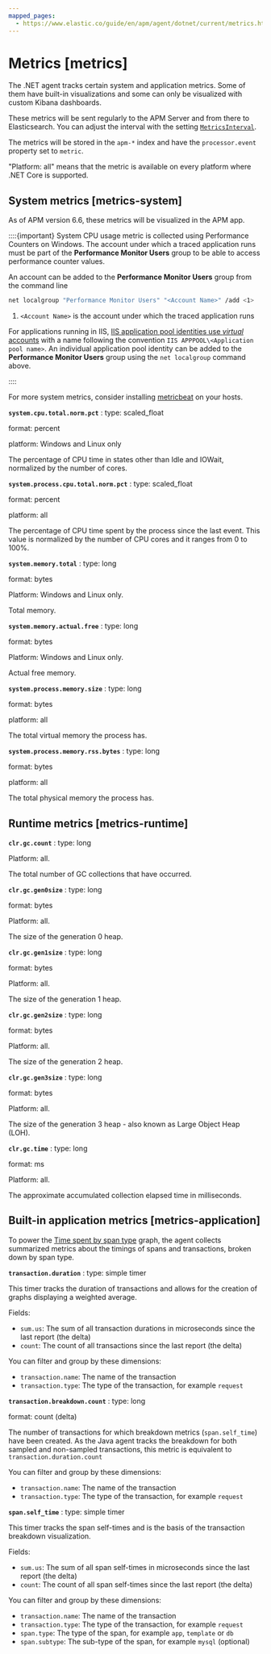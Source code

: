 ```yaml
---
mapped_pages:
  - https://www.elastic.co/guide/en/apm/agent/dotnet/current/metrics.html
---
```


# Metrics [metrics]

The .NET agent tracks certain system and application metrics. Some of them have built-in visualizations and some can only be visualized with custom Kibana dashboards.

These metrics will be sent regularly to the APM Server and from there to Elasticsearch. You can adjust the interval with the setting [`MetricsInterval`](/reference/config-reporter.md#config-metrics-interval).

The metrics will be stored in the `apm-*` index and have the `processor.event` property set to `metric`.

"Platform: all" means that the metric is available on every platform where .NET Core is supported.


## System metrics [metrics-system]

As of APM version 6.6, these metrics will be visualized in the APM app.

::::{important}
System CPU usage metric is collected using Performance Counters on Windows. The account under which a traced application runs must be part of the **Performance Monitor Users** group to be able to access performance counter values.

An account can be added to the **Performance Monitor Users** group from the command line

```sh
net localgroup "Performance Monitor Users" "<Account Name>" /add <1>
```

1. `<Account Name>` is the account under which the traced application runs


For applications running in IIS, [IIS application pool identities use *virtual* accounts](https://docs.microsoft.com/en-us/iis/manage/configuring-security/application-pool-identities) with a name following the convention `IIS APPPOOL\<Application pool name>`. An individual application pool identity can be added to the **Performance Monitor Users** group using the `net localgroup` command above.

::::


For more system metrics, consider installing [metricbeat](beats://reference/metricbeat/index.md) on your hosts.

**`system.cpu.total.norm.pct`**
:   type: scaled_float

format: percent

platform: Windows and Linux only

The percentage of CPU time in states other than Idle and IOWait, normalized by the number of cores.


**`system.process.cpu.total.norm.pct`**
:   type: scaled_float

format: percent

platform: all

The percentage of CPU time spent by the process since the last event. This value is normalized by the number of CPU cores and it ranges from 0 to 100%.


**`system.memory.total`**
:   type: long

format: bytes

Platform: Windows and Linux only.

Total memory.


**`system.memory.actual.free`**
:   type: long

format: bytes

Platform: Windows and Linux only.

Actual free memory.


**`system.process.memory.size`**
:   type: long

format: bytes

platform: all

The total virtual memory the process has.


**`system.process.memory.rss.bytes`**
:   type: long

format: bytes

platform: all

The total physical memory the process has.



## Runtime metrics [metrics-runtime]

**`clr.gc.count`**
:   type: long

Platform: all.

The total number of GC collections that have occurred.


**`clr.gc.gen0size`**
:   type: long

format: bytes

Platform: all.

The size of the generation 0 heap.


**`clr.gc.gen1size`**
:   type: long

format: bytes

Platform: all.

The size of the generation 1 heap.


**`clr.gc.gen2size`**
:   type: long

format: bytes

Platform: all.

The size of the generation 2 heap.


**`clr.gc.gen3size`**
:   type: long

format: bytes

Platform: all.

The size of the generation 3 heap - also known as Large Object Heap (LOH).


**`clr.gc.time`**
:   type: long

format: ms

Platform: all.

The approximate accumulated collection elapsed time in milliseconds.



## Built-in application metrics [metrics-application]

To power the [Time spent by span type](docs-content://solutions/observability/apm/transactions-ui.md) graph, the agent collects summarized metrics about the timings of spans and transactions, broken down by span type.

**`transaction.duration`**
:   type: simple timer

This timer tracks the duration of transactions and allows for the creation of graphs displaying a weighted average.

Fields:

* `sum.us`: The sum of all transaction durations in microseconds since the last report (the delta)
* `count`: The count of all transactions since the last report (the delta)

You can filter and group by these dimensions:

* `transaction.name`: The name of the transaction
* `transaction.type`: The type of the transaction, for example `request`


**`transaction.breakdown.count`**
:   type: long

format: count (delta)

The number of transactions for which breakdown metrics (`span.self_time`) have been created. As the Java agent tracks the breakdown for both sampled and non-sampled transactions, this metric is equivalent to `transaction.duration.count`

You can filter and group by these dimensions:

* `transaction.name`: The name of the transaction
* `transaction.type`: The type of the transaction, for example `request`


**`span.self_time`**
:   type: simple timer

This timer tracks the span self-times and is the basis of the transaction breakdown visualization.

Fields:

* `sum.us`: The sum of all span self-times in microseconds since the last report (the delta)
* `count`: The count of all span self-times since the last report (the delta)

You can filter and group by these dimensions:

* `transaction.name`: The name of the transaction
* `transaction.type`: The type of the transaction, for example `request`
* `span.type`: The type of the span, for example `app`, `template` or `db`
* `span.subtype`: The sub-type of the span, for example `mysql` (optional)
